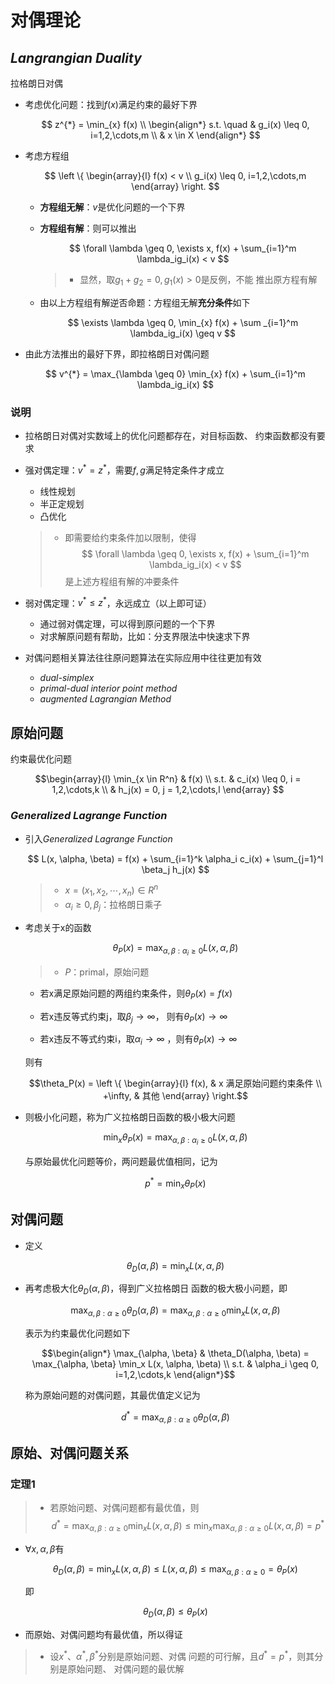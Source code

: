 #	对偶理论

##	*Langrangian Duality*

拉格朗日对偶

-	考虑优化问题：找到$f(x)$满足约束的最好下界

	$$
	z^{*} = \min_{x} f(x) \\
	\begin{align*}
	s.t. \quad & g_i(x) \leq 0, i=1,2,\cdots,m \\
		& x \in X
	\end{align*}
	$$

-	考虑方程组

	$$
	\left \{ \begin{array}{l}
	f(x) < v \\
	g_i(x) \leq 0, i=1,2,\cdots,m
	\end{array} \right.
	$$

	-	**方程组无解**：$v$是优化问题的一个下界

	-	**方程组有解**：则可以推出

		$$
		\forall \lambda \geq 0, \exists x, 
		f(x) + \sum_{i=1}^m \lambda_ig_i(x) < v
		$$

		> - 显然，取$g_1 + g_2 = 0, g_1(x) > 0$是反例，不能
			推出原方程有解

	-	由以上方程组有解逆否命题：方程组无解**充分条件**如下

		$$
		\exists \lambda \geq 0,
		\min_{x} f(x) + \sum _{i=1}^m \lambda_ig_i(x) \geq v
		$$

-	由此方法推出的最好下界，即拉格朗日对偶问题

	$$
	v^{*} = \max_{\lambda \geq 0} \min_{x} f(x) +
		\sum_{i=1}^m \lambda_ig_i(x)
	$$

###	说明

-	拉格朗日对偶对实数域上的优化问题都存在，对目标函数、
	约束函数都没有要求

-	强对偶定理：$v^{*} = z^{*}$，需要$f,g$满足特定条件才成立

	-	线性规划
	-	半正定规划
	-	凸优化

	> - 即需要给约束条件加以限制，使得
		$$
		\forall \lambda \geq 0, \exists x, 
		f(x) + \sum_{i=1}^m \lambda_ig_i(x) < v
		$$
		是上述方程组有解的冲要条件

-	弱对偶定理：$v^{*} \leq z^{*}$，永远成立（以上即可证）

	-	通过弱对偶定理，可以得到原问题的一个下界
	-	对求解原问题有帮助，比如：分支界限法中快速求下界

-	对偶问题相关算法往往原问题算法在实际应用中往往更加有效

	-	*dual-simplex*
	-	*primal-dual interior point method*
	-	*augmented Lagrangian Method*

##	原始问题

约束最优化问题

$$\begin{array}{l}
\min_{x \in R^n} & f(x) \\
s.t. & c_i(x) \leq 0, i = 1,2,\cdots,k \\
& h_j(x) = 0, j = 1,2,\cdots,l
\end{array}
$$

###	*Generalized Lagrange Function*

-	引入*Generalized Lagrange Function*

	$$
	L(x, \alpha, \beta) = f(x) + \sum_{i=1}^k \alpha_i
		c_i(x) + \sum_{j=1}^l \beta_j h_j(x)
	$$

	> - $x=(x_1, x_2, \cdots, x_n) \in R^n$
	> - $\alpha_i \geq 0, \beta_j$：拉格朗日乘子

-	考虑关于x的函数

	$$
	\theta_P(x) = \max_{\alpha, \beta: \alpha_i \geq 0}
		L(x, \alpha, \beta)
	$$

	> - $P$：primal，原始问题

	-	若x满足原始问题的两组约束条件，则$\theta_P(x)=f(x)$

	-	若x违反等式约束j，取$\beta_j \rightarrow \infty$，
		则有$\theta_P(x) \rightarrow \infty$

	-	若x违反不等式约束i，取$\alpha_i \rightarrow \infty$
		，则有$\theta_P(x) \rightarrow \infty$

	则有

	$$\theta_P(x) = \left \{ \begin{array}{l}
	f(x), & x 满足原始问题约束条件 \\
	+\infty, & 其他
	\end{array} \right.$$

-	则极小化问题，称为广义拉格朗日函数的极小极大问题

	$$
	\min_x \theta_P(x) = \max_{\alpha, \beta: \alpha_i \geq 0}
		L(x, \alpha, \beta)
	$$

	与原始最优化问题等价，两问题最优值相同，记为

	$$
	p^{*} = \min_x \theta_P(x)
	$$

##	对偶问题

-	定义

	$$
	\theta_D (\alpha, \beta) = \min_x L(x, \alpha, \beta)
	$$

-	再考虑极大化$\theta_D(\alpha, \beta)$，得到广义拉格朗日
	函数的极大极小问题，即

	$$
	\max_{\alpha, \beta: \alpha \geq 0}
		\theta_D(\alpha, \beta) =
		\max_{\alpha, \beta: \alpha \geq 0} \min_x
		L(x, \alpha, \beta)
	$$

	表示为约束最优化问题如下

	$$\begin{align*}
	\max_{\alpha, \beta} & \theta_D(\alpha, \beta) =
		\max_{\alpha, \beta} \min_x L(x, \alpha, \beta) \\
	s.t. & \alpha_i \geq 0, i=1,2,\cdots,k
	\end{align*}$$

	称为原始问题的对偶问题，其最优值定义记为

	$$
	d^{*} = \max_{\alpha, \beta: \alpha \geq 0}
		\theta_D(\alpha, \beta)
	$$

##	原始、对偶问题关系

###	定理1

> - 若原始问题、对偶问题都有最优值，则
	$$
	d^{*} = \max_{\alpha, \beta: \alpha \geq 0} \min_x
		L(x, \alpha, \beta) \leq
	\min_x \max_{\alpha, \beta: \alpha \geq 0}
		L(x, \alpha, \beta) = p^{*}
	$$

-	$\forall x, \alpha, \beta$有

	$$
	\theta_D(\alpha, \beta) = \min_x L(x, \alpha, \beta)
		\leq L(x, \alpha, \beta) \leq
		\max_{\alpha, \beta: \alpha \geq 0} = \theta_P(x)
	$$

	即

	$$
	\theta_D(\alpha, \beta) \leq \theta_P(x)
	$$

-	而原始、对偶问题均有最优值，所以得证

> - 设$x^{*}$、$\alpha^{*}, \beta^{*}$分别是原始问题、对偶
	问题的可行解，且$d^{*} = p^{*}$，则其分别是原始问题、
	对偶问题的最优解








